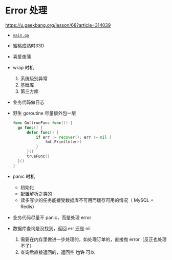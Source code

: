 # Error 处理

<https://u.geekbang.org/lesson/68?article=314039>

- [`main.go`](main.go)
- 蜜桃成熟时33D
- 喜爱夜蒲
- wrap 时机

  1. 系统级别异常
  2. 基础库
  3. 第三方库

- 业务代码做日志
- 野生 goroutine 尽量额外包一层

  ```go
  func Go(trueFunc func()) {
  	go func() {
  		defer func() {
  			if err := recover(); err != nil {
  				fmt.Println(err)
  			}
  		}()
  		trueFunc()
  	}()
  }
  ```

- panic 时机
  - 初始化
  - 配置解析之类的
  - 读多写少的任务能接受数据库不可用而缓存可用的情况（ MySQL + Redis）
- 业务代码尽量不 panic，而是处理 error
- 数据库查询是没找到，返回 err 还是 nil
  1. 需要在内存里做进一步处理的，如处理订单的，直接抛 error（反正也处理不了）
  2. 查询后直接返回的，返回空 **也许** 可以
